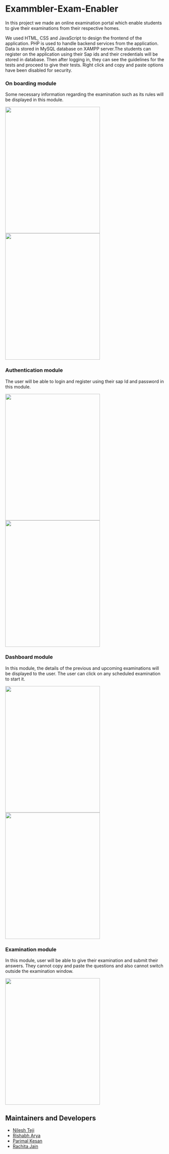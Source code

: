 # Exammbler-Exam-Enabler

In this project we made an online examination portal which  enable students to give their examinations from their respective homes.

We used HTML, CSS and JavaScript to design the frontend of the application. PHP is used to handle backend services from the application. Data is stored in MySQL database on XAMPP server.The students can register on the application using their Sap ids and their credentials will be stored in database. Then after logging in, they can see the guidelines for the tests and proceed to give their tests. Right click and copy and paste options have been disabled for security.


### On boarding module
Some necessary information regarding the examination such as its rules will be displayed in this module.

<img src ="/Extra/1.png" width="300" height="400"/> <img src ="/Extra/2.png" width="300" height="400"/>



### Authentication module
The user will be able to login and register using their sap Id and password in this module.

 <img src ="/Extra/3.png" width="300" height="400"/> <img src ="/Extra/4.png" width="300" height="400"/> 



###  Dashboard module
In this module, the details of the previous and upcoming examinations will be displayed to the user. The user can click on any scheduled examination to start it.

 <img src ="/Extra/5.png" width="300" height="400"/> <img src ="/Extra/6.png" width="300" height="400"/> 
 
 
 
 ### Examination module
 In this module, user will be able to give their examination and submit their answers. They cannot copy and paste the questions and also cannot switch outside the examination    window.

<img src ="/Extra/7.jpg" width="300" height="400"/> 

## Maintainers and Developers
 - [Nilesh Teji](https://github.com/nileshteji)
 - [Rishabh Arya](https://github.com/RishabhArya)
 - [Parimal Kesan](https://github.com/parimalkesan)
 - [Rachita Jain](https://github.com/rachita17/)
